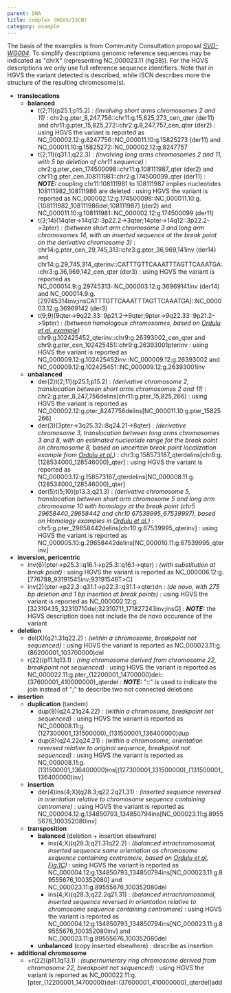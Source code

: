```yaml
---
parent: DNA
title: complex (HGVS/ISCN)
category: example
---
```


The basis of the examples is from Community Consultation proposal [_SVD-WG004_](/bg-material/consultation/svd-wg004/). To simplify descriptions genomic reference sequences may be indicated as "chrX" (representing NC\_000023.11 (hg38)). For the HGVS descriptions we only use full reference sequence identifiers. Note that in HGVS the variant detected is described, while ISCN describes more the structure of the resulting chromosome(s).

*	**translocations**
	*	**balanced**
		*	t(2;11)(p25.1;p15.2)
		:	_(involving short arms chromosomes 2 and 11)_
		:	chr2:g.pter\_8,247,756::chr11:g.15,825,273\_cen\_qter (der11) and chr11:g.pter\_15,825,272::chr2:g.8,247,757\_cen\_qter (der2)
		:	using HGVS the variant is reported as NC\_000002.12:g.8247756::NC\_000011.10:g.15825273 (der11) and NC\_000011.10:g.15825272::NC\_000002.12:g.8247757
		*	t(2;11)(q31.1;q22.3)
		:	_(involving long arms chromosomes 2 and 11, with 5 bp deletion of chr11 sequence)_
		:	chr2:g.pter\_cen\_174500098::chr11:g.108111987\_qter (der2) and chr11:g.pter\_cen\_108111981::chr2:g.174500099\_qter  (der11)
		:	_**NOTE:**_	coupling chr11:108111981 to 108111987 implies nucleotides 108111982\_108111986 are deleted
		:	using HGVS the variant is reported as NC\_000002.12:g.174500098::NC\_000011.10:g.[108111982\_108111986del;108111987] (der2) and NC\_000011.10:g.108111981::NC\_000002.12:g.174500099 (der11)
		*	t(3;14)(14qter->14q12::3p22.2->3qter;14pter->14q12::3p22.2->3pter)
		:	_(between short arm chromosome 3 and long arm chromosomes 14, with an inserted sequence at the break point on the derivative chromosome 3)_
		:	chr14:g.pter\_cen\_29,745,313::chr3:g.pter\_36,969,141inv (der14) and chr14:g.29,745,314\_qterinv::CATTTGTTCAAATTTAGTTCAAATGA::chr3:g.36,969,142\_cen\_qter (der3)
		:	using HGVS the variant is reported as NC\_000014.9:g.29745313::NC\_000003.12:g.36969141inv (der14) and NC\_000014.9:g.[29745314inv;insCATTTGTTCAAATTTAGTTCAAATGA]::NC\_000003.12:g.36969142 (der3)
		*	t(9;9)(9qter->9q22.33::9p21.2->9qter;9pter->9q22.33::9p21.2->9pter)
		:	_(between homologous chromosomes, based on [Ordulu et al. example](http://ac.els-cdn.com/S0002929714001724/1-s2.0-S0002929714001724-main.pdf))_
		:	chr9:g.102425452\_qterinv::chr9:g.26393002\_cen\_qter and chr9:g.pter\_cen\_102425451::chr9:g.26393001pterinv
		:	using HGVS the variant is reported as NC\_000009.12:g.102425452inv::NC\_000009.12:g.26393002 and NC\_000009.12:g.102425451::NC\_000009.12:g.26393001inv
	*	**unbalanced**
		*	der(2)t(2;11)(p25.1;p15.2)
		:	_(derivative chromosome 2, translocation between short arms chromosomes 2 and 11)_
		:	chr2:g.pter\_8,247,756delins[chr11:g.pter\_15,825,266]
		:	using HGVS the variant is reported as NC\_000002.12:g.pter\_8247756delins[NC\_000011.10:g.pter\_15825266]
		*	der(3)(3pter->3q25.32::8q24.21->8qter)
		:	_(derivative chromosome 3, translocation between long arms chromosomes 3 and 8, with an estimated nucleotide range for the break point on chromosome 8, based on uncertain break point localization example from [Ordulu et al.](http://ac.els-cdn.com/S0002929714001724/1-s2.0-S0002929714001724-main.pdf))_
		:	chr3:g.158573187\_qterdelins[chr8:g.(128534000\_128546000)\_qter]
		:	using HGVS the variant is reported as NC\_000003.12:g.158573187\_qterdelins[NC\_000008.11:g.(128534000\_128546000)\_qter]
		*	der(5)t(5;10)(p13.3;q21.3)
		:	_(derivative chromosome 5, translocation between short arm chromosome 5 and long arm chromosome 10 with homology at the break point (chr5 29658440\_29658442 and chr10 67539995\_67539997), based on Homology examples in [Ordulu et al.](http://ac.els-cdn.com/S0002929714001724/1-s2.0-S0002929714001724-main.pdf))_
		:	chr5:g.pter\_29658442delins[chr10:g.67539995\_qterinv]
		:	using HGVS the variant is reported as NC\_000005.10:g.29658442delins[NC\_000010.11:g.67539995\_qterinv]
*	**inversion, pericentric**
	*	inv(6)(pter->p25.3::q16.1->p25.3::q16.1->qter)
	:	_(with substitution at break point)_
	:	using HGVS the variant is reported as NC\_000006.12:g.[776788\_93191545inv;93191546T>C]
	*	inv(2)(pter->p22.3::q31.1->p22.3::q31.1->qter)dn
	:	_(de novo, with 275 bp deletion and 1 bp insertion at break points)_
	:	using HGVS the variant is reported as NC\_000002.12:g.[32310435\_32310710del;32310711\_171827243inv;insG]
	:	_**NOTE:**_	the HGVS description does not include the de novo occurence of the variant
*	**deletion**
	*	del(X)(q21.31q22.2)
	:	_(within a chromosome, breakpoint not sequenced)_
	:	using HGVS the variant is reported as NC_000023.11:g.(86200001\_103700000)del
	*	r(22)(p11.1q13.1)
	:	_(ring chromosome derived from chromosome 22, breakpoint not sequenced)_
	:	using HGVS the variant is reported as NC\_000022.11:g.pter\_(12200001\_14700000)del::(37600001\_410000000)\_qterdel
	:	_**NOTE:**_	"::" is used to indicate the join instead of ";" to describe two not connected deletions
*	**insertion**
	*	**duplication**  (tandem)
		*	dup(8)(q24.21q24.22)
		:	_(within a chromosome, breakpoint not sequenced)_
		:	using HGVS the variant is reported as NC\_000008.11:g.(127300001\_131500000)\_(131500001\_136400000)dup
		*	dup(8)(q24.22q24.21)
		:	_(within a chromosome, orientation reversed relative to original sequence, breakpoint not sequenced)_
		:	using HGVS the variant is reported as NC\_000008.11:g.(131500001\_136400000)ins[(127300001\_131500000)\_(131500001\_136400000)inv]
	*	**insertion**
		*	der(4)ins(4;X)(q28.3;q22.2q21.31)
		:	_(inserted sequence reversed in orientation relative to chromosome sequence containing centromere)_
		:	using HGVS the variant is reported as NC\_000004.12:g.134850793\_134850794ins[NC\_000023.11:g.89555676\_100352080inv]
	*	**transposition**
		*	**balanced**  (deletion + insertion elsewhere)
			*	ins(4;X)(q28.3;q21.31q22.2)
			:	_(balanced intrachromosomal, inserted sequence same orientation as chromosome sequence containing centromere, based on [Ordulu et al. Fig.1C](http://ac.els-cdn.com/S0002929714001724/1-s2.0-S0002929714001724-main.pdf))_
			:	using HGVS the variant is reported as NC\_000004.12:g.134850793\_134850794ins[NC\_000023.11:g.89555676\_100352080] and NC\_000023.11:g.89555676\_100352080del
			*	ins(4;X)(q28.3;q22.2q21.31)
			:	_(balanced intrachromosomal, inserted sequence reversed in orientation relative to chromosome sequence containing centromere)_
			:	using HGVS the variant is reported as NC\_000004.12:g.134850793\_134850794ins[NC\_000023.11:g.89555676\_100352080inv] and NC\_000023.11:g.89555676\_100352080del
		*	**unbalanced**  (copy inserted elsewhere)
			:	describe as insertion
*	**additional chromosome**
	*	+r(22)(p11.1q13.1)
	:	_(supernumerary ring chromosome derived from chromosome 22, breakpoint not sequenced)_
	:	using HGVS the variant is reported as NC\_000022.11:g.[pter\_(12200001\_14700000)del::(37600001\_410000000)\_qterdel]add
	
